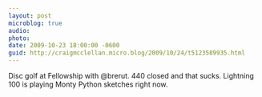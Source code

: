 ```yaml
---
layout: post
microblog: true
audio: 
photo: 
date: 2009-10-23 18:00:00 -0600
guid: http://craigmcclellan.micro.blog/2009/10/24/t5123589935.html
---
```

Disc golf at Fellowship with @brerut. 440 closed and that sucks. Lightning 100 is playing Monty Python sketches right now.

